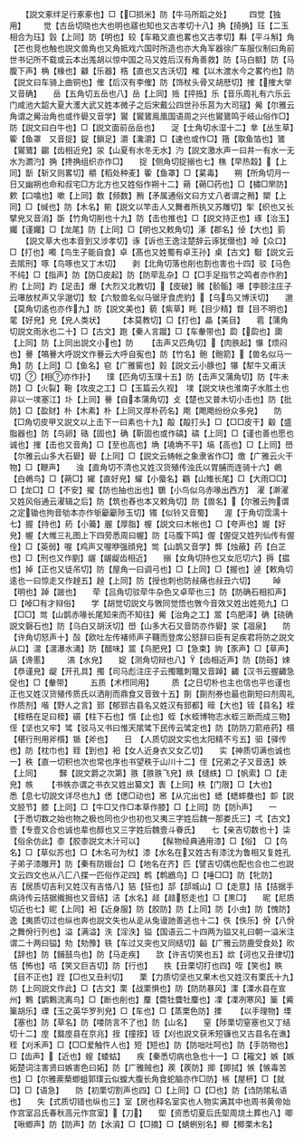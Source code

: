 <!-- { "loadSidebar": true } -->
　　【説文豖绊足行豖豖也】□【□损米】防【牛马所蹈之处】
　　四觉【独用】
　　觉【古岳切晓也大也明也寤也知也又古孝切十八】捔【掎捔】珏【二玉相合为珏】瑴【上同】防【明也】较【车箱又直也畧也又古孝切】斠【平斗斛】角【芒也竞也触也説文兽角也又角抵戏六国时所造也亦大角军器徐广车服仪制曰角前世书记所不载或云本出羗胡以惊中国之马又姓后汉有角善救】防【马白额】防【马腹下声】桷【椽也】龣【乐器】梏【直也又古沃切】榷【以木渡水今之畧彴也】防【説文曰车骑上曲铜也】傕【后汉有李傕】防【饰杖头骨又胡厯切】搉【搉大举又音确】　　岳【五角切五岳也八】岳【上同】捳【抨捳】乐【音乐周礼有六乐云门咸池大韶大夏大濩大武又姓本微子之后宋戴公四世孙乐莒为大司冦】觷【尔雅云角谓之觷治角也或作礐又音学】鸑【鸑鷟鳯凰国语周之兴也鸑鷟鸣于岐山俗作□】防【説文曰白牛也】□【説文面前岳岳也】　　浞【士角切水湿十二】丵【丛生草】篧【鱼罩　又音捉】鋜【鎻足】灂【瀺灂】□【速也或作□】簎【取鱼箔也】鷟【鸑鷟】齺【齿相近皃】泶【山夏有水冬无水】汋【説文激水声一曰井一有水一无水为瀱汋】捔【搀捔组织亦作□】　　捉【侧角切捉搦也七】穛【早热縠】【上同】斮【斩又则畧切】穱【稻处种麦】篧【鱼罩】□【蒵毒】　　朔【所角切月一日又幽朔也命和叔宅□方北方也又姓俗作朔十二】蒴【蒴□药也】□【橚□罘防】欶【口噏也】嗽【上同】数【频数】矟【矛属通俗文曰方丈八者谓之矟】槊【上同】□【缄也】防【木名】箾【説文以竿击人又舞者所执又苏雕切】揱【织也又长擘皃又音消】斲【竹角切削也十九】防【击也推也】□【説文持正也】琢【治玉】孎【谨孎】□【龙尾】防【上同】□【明也又敕角切】涿【郡名】倬【大也】菿
　　【説文草大也本音到又涉孝切】诼【诉也王逸注楚辞云诼犹僣也】啅【众口】□【打也】噣【鸟生子能自食】卓【髙也又姓蜀有卓王孙】桌【古文】斀【説文云去隂刑】啄【鸟啄也又丁木切】　　剥【北角切落也削也割也害也十四】驳【马色不纯】□【指声】防【防□皮起】防【防荦乱杂】□【□手足指节之鸣者亦作肑】肑【上同】趵【足击】爆【大烈又北教切】【皮破】髉【骱骺】嚗【李颐注庄子云嚗放杖声又孚邈切】駮【六駮兽名似马锯牙食虎豹】【乌鸟又博沃切】　　邈【莫角切逺也亦作九】防【説文美也】藐【紫草】眊【目少精】瞀【目不明也】毣【好皃】皃【皃人类状】
　　【本莫教切】□【打也】瞐【美目】　　雹【蒲角切説文雨氷也二十】□【古文】跑【秦人言蹴】□【车軬带也】瓝【瓝也】瓟【上同】防【上同出説文小也】防
　　【击声又匹角切】【肉胅起】懪【烦闷也】謈【嗃謈大呼説文作謈云大呼自寃也】防【竹名】骲【骲箭】【兽名似马一角】防【上同】□【鱼名】窇【广雅窖也】豰【説文云小豚也】犦【犎牛又甫沃切】【相亦作扑】　　璞【匹角切玉璞十五】防【击声又蒲角切】防【牛未防】□【火裂】鞄【攻皮之工】□【玉篇云久视】　墣【説文块也淮南子水胜土也非以一墣塞江】圤【上同】謈【自本蒲角切】攴【楚也又普木切小击也】防【批防】□【盈财】朴【木素】朴【上同又厚朴药名】飑【飑飑纷纷众多皃】　　防【□角切皮甲又説文以上击下一曰素也十九】毃【毃打头】□【□□皮干】觳【盛脂器也】防【鸟卵】硞【固也】确【靳固也或作碻】碻【上同】□【谨也善也愿也诚也】搉【击也又音角】□【至也高也】埆【墝埆不平】塙【高也】□【上同】嶨【尔雅云山多大石礐】礐【上同】□【説文云帱帐之象隶省作□】燩【广雅云火干物】□【鞭声】　　浊【直角切不清也又姓汉货殖传浊氏以胃脯而连骑十六】鵫【白鵫鸟】□【蒴□】嬥【直好皃】蠗【小蜃名】鸐【山雉长尾】□【大雨□□】□【龙□】□【不安】擢【防也抽也出也】鸀【小鸟似乌赤喙出西方】　濯【澣濯又姓风俗通云濯辑之后】防【筑也舂也本又敕角切】防【兽名】【尔雅云拘谓之定锄也拘音劬本亦作斪斸斸陟玉切】镯【似铃又音蜀】　　渥【于角切霑濡十七】握【持也】箹【小籥】腛【厚脂】楃【説文曰木帐也】□【夸声也】媉【好皃】幄【大帷三礼图上下四旁悉周曰幄】防【马腹下鸣】偓【偓促又姓列仙传有偓佺】□【英弱】喔【鸡声又喔咿强顔皃】鸴【山鹊又音学】龏【烛蔽】药【白芷也】□【刑也又作剭】龌【龌龊齿相近】　　搦【女角切持也又女厄切六】搙【揾也】掉【正也又徒吊切】防【屋角一曰调弓也】□【上同】□【握也】逴【敕角切逺也一曰惊走又作趠五】趠【上同】防【授也刺也防敊痛也敊丑六切】
　　晫【明也】踔【跛也】　　荦【吕角切驳荦牛杂色又卓荦也三】防【防确石相扣声】□【啅□有才辩俗】　　学【胡觉切説文与斆同觉悟也斆今音效又姓出姓苑九】□【□□】鸴【山鹊赤喙长尾知来而不知往】觷【治角之工】翯【鸟肥泽】确【硗确説文磬石也】防【乌白又胡沃切】嶨【山多大石又音防亦作礐】泶【凅泉】　　防【许角切怒声十】嗀【欧吐左传褚师声子韈而登席公怒辞曰臣有足疾君将防之説文从口】瀥【瀥瀑水涌】防【醋味】翯【鸟肥皃】□【急束】豿【豕声】□【草声】謞【谗慝】
　　滈【水皃】　　娖【测角切辩也八】【齿相近声】防【防砾】娕【恭谨皃】龊【开孔具】擉【司马彪注庄子云擉鼈刺鼈又音踔】齱【汉书云握齱急促也】□【軬带】
　　五质【术栉同用】
　　质【之日切朴也主也信也平也谨也正也又姓汉货殖传质氏以洒削而鼎食又音致十五】劕【劕剂券也最也劕短曰剂周礼作质剂】喈【野人之言】郅【郁郅古县名又姓汉有郅都】晊【大也】铚【县名】桎【桎梏在足曰桎】礩【柱下石也】懫【止也】蛭【水蛭博物志水蛭三断而成三物】　侄【坚也又牢】骘【驳马又书曰惟天隂骘下民传云骘定也】防【防防刀箭疮药】櫍【椹行刑用斧櫍】锧【斧也】　　日　【人质切説文实也太阳精不亏五】驲【驿传也】防【枕巾也】臸【到也】衵【女人近身衣又女乙切】　　实【神质切满也诚也一】秩【直一切积也次也常也序也书望秩于山川十二】侄【兄弟之子又音迭】妷【上同】
　　豑【説文爵之次第】翐【翐翐飞皃】紩【缝紩】□【帆索】□【走皃】帙
　　【书帙亦谓之书衣又姓出纂文】袠【上同】柣【门限】□【大也】　　悉【息七切説文详尽也九】僁【僁□动也】窸【从宂出也】蟋【蟋蟀蛬也】厀【説文胫节】膝【上同】□【牛□又作□本草作膝】□【上同】防【防声】　　一　【于悉切数之始也物之极也同也少也初也又夷三字姓后魏一那娄氏三】弌【古文】壹【专壹又合也诚也辈也醇也又三字姓后魏壹斗眷氏】　　七【亲吉切数也十】柒【俗余仿此】桼【胶桼説文木汁可以】
　　【髹物经典通用漆】□【俗】　□【鸟名】□【草似苏也】□【木名可为杖】漆【水名在又姓古有漆沈为鲁相又复姓孔子弟子漆雕开】防【秦有防娥台】□【地名在齐】匹【譬吉切偶也配也合也二也説文云四文也从八匚八揲一匹俗作疋四】鹎【鹎鶋鸟】□【唾□□】防【牝防】　　吉【居质切吉利又姓汉有吉恪八】狤【狂也】郆【郆城山】□【走意】拮【拮据手病诗传云拮据撠挶也又音结】洁【水名】趌【趌怒走也】□【黒□】　　昵【尼质切近也七】昵【上同】衵【近身服】防【胶防】防【上同】防【小虫】防【愧防】　　逸【夷质切过也纵也奔也説文失也从辵从兔谩訑善逃也十二】佚【佚乐】佾【八佾之舞佾行列也】溢【满溢】泆【淫泆】镒【国语云二十四两为镒又礼曰朝一溢米注谓二十两曰镒】劮【劮豫】轶【车过又突也又同结切】齸【广雅云防鹿受食处】欥【辞也】防【餔鼓鸟也】防【马走疾】　　欯【许吉切笑也五】欪【诃也又丑律切】恄【怖也】咭【笑又巨吉切】防【行也】　　抶【丑栗切打也四】咥【笑也】眣【目不正也】跮【□也又丑利切】　　栗【力质切坚也又果木也又姓汉有栗氏十九】防【上同説文作此】□【古文】栗【战栗惧也】防【防防暴风】溧【溧水县在宣州】鷅【鹠鷅流离鸟】□【断也削也】麜【麕牡麌牡麜也】凓【凓冽寒风】篥【觱篥胡乐】瑮【玉之英华罗列皃】□【车也】□【蒸栗色防】搮
　　【以手理物】塛【塞也】防【草名】防【喽防言不了也】防【山名】　　窒【陟栗切窒塞也又丁结切十二】庢【盩庢县在京兆】挃【撞挃】铚【刈也説文获禾短镰也又古县名在谯】秷【刈禾声】□【□□爱触忤人也】短【短也】防【防咄吐呵也】防【手防物也】□【齿声】【近也】螲【蝼蛄】　　疾【秦悉切病也急也十一】□【籕文】嫉【嫉妬楚词注害贤曰嫉害色曰妬】防【广雅贼也】蒺【蒺防】揤【揤拭】愱【愱毒苦也】□【尔雅蒺蔾蝍蛆郭璞云似蝗大腹长角食蛇脑亦作□防】槉【屋枅】□【就□】□【语急】　　防【初栗切割声也四】□【上同】□【□也】防【诌防隂私语也】　　失【式质切错也纵也三】室【房也释名室实也人物实满其中也周书黄帝始作宫室吕氏春秋高元作宫室】【刀】　　堲【资悉切夏后氏堲周烧土葬也八】唧【啾蝍声】防【防声】防【水澬】□【□摘】□【蜻蛚别名】楖【楖栗木名】
